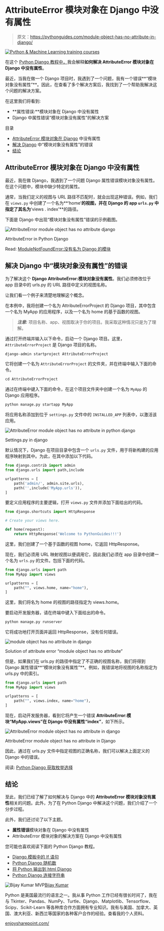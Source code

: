 # AttributeError 模块对象在 Django 中没有属性

> 原文：<https://pythonguides.com/module-object-has-no-attribute-in-django/>

[![Python & Machine Learning training courses](img/49ec9c6da89a04c9f45bab643f8c765c.png)](https://sharepointsky.teachable.com/p/python-and-machine-learning-training-course)

在这个 [Python Django 教程中，](https://pythonguides.com/what-is-python-django/)我会解释**如何解决 AttributeError 模块对象在 Django 中没有属性**。

最近，当我在做一个 Django 项目时，我遇到了一个问题，我有一个错误**“模块对象没有属性”**。因此，在查看了多个解决方案后，我找到了一个帮助我解决这个问题的解决方案。

在这里我们将看到:

*   **属性错误:**模块对象在 Django 中没有属性
*   Django 中属性错误“模块对象没有属性”的解决方案

目录

[](#)

*   [AttributeError 模块对象在 Django](#AttributeError_module_object_has_no_attribute_in_Django "AttributeError module object has no attribute in Django") 中没有属性
*   [解决 Django](#Solution_of_attributeerror_module_object_has_no_attribute_in_Django "Solution of attributeerror “module object has no attribute” in Django") 中“模块对象没有属性”的错误
*   [结论](#Conclusion "Conclusion")

## AttributeError 模块对象在 Django 中没有属性

最近，我在做 Django，我遇到了一个问题 Django 属性错误模块对象没有属性。在这个问题中，模块中缺少特定的属性。

通常，当我们定义的视图与 URL 路径不匹配时，就会出现这种错误。例如，我们在 `views.py` 中创建了一个名为**‘home’**的视图，并在 Django 的 app `urls.py` 中指定了其名为**‘views . index’**的路径。

下面是 Django 中出现“模块对象没有属性”错误的示例截图。

![AttributeError module object has no attribute django](img/74c69235ba26b9352997932ff81ae744.png "AttributeError module object has no attribute django")

AttributeError in Python Django

Read: [ModuleNotFoundError:没有名为 Django 的模块](https://pythonguides.com/modulenotfounderror-no-module-named-django/)

## 解决 Django 中“模块对象没有属性”的错误

为了解决这个 **Django AttributeError:模块对象没有属性**。我们必须修改位于 app 目录中的 urls.py 的 URL 路径中定义的视图名称。

让我们看一个例子来清楚地理解这个概念。

在本例中，我将创建一个名为 AttributeErrorProject 的 Django 项目，其中包含一个名为 MyApp 的应用程序，以及一个名为 home 的基于函数的视图。

> ***注意:*** 项目名称、app、视图取决于你的项目。我采取这种情况只是为了理解。

通过打开终端并输入以下命令，启动一个 Django 项目。这里， `AttributeErrorProject` 是 Django 项目的名称。

```py
django-admin startproject AttributeErrorProject
```

它将创建一个名为 `AttributeErrorProject` 的文件夹，并在终端中输入下面的命令。

```py
cd AttributeErrorProject
```

通过在终端中键入下面的命令，在这个项目文件夹中创建一个名为 `MyApp` 的 Django 应用程序。

```py
python manage.py startapp MyApp
```

将应用名称添加到位于 `settings.py` 文件中的 `INSTALLED_APP` 列表中，以激活该应用。

![AttributeError module object has no attribute in python django](img/51d4e8732a110046906fb1cef4d7689d.png "AttributeError module object has no attribute in python django")

Settings.py in django

默认情况下，Django 在项目目录中包含一个 `urls.py` 文件，用于将新构建的应用程序映射到其中。为此，在其中添加以下代码。

```py
from django.contrib import admin
from django.urls import path,include

urlpatterns = [
    path('admin/', admin.site.urls),
    path('',include('MyApp.urls')),
]
```

要定义应用程序的主要逻辑，打开 `views.py` 文件并添加下面给出的代码。

```py
from django.shortcuts import HttpResponse

# Create your views here.

def home(request):
    return HttpResponse('Welcome to PythonGuides!!!')
```

这里，我们创建了一个基于函数的视图 home，它返回 HttpResponse。

现在，我们必须用 URL 映射视图以便调用它，因此我们必须在 app 目录中创建一个名为 `urls.py` 的文件。包括下面的代码。

```py
from django.urls import path
from MyApp import views

urlpatterns = [
    path("", views.home, name="home"),   
]
```

这里，我们将名为 home 的视图的路径指定为 views.home。

要启动开发服务器，请在终端中键入下面给出的命令。

```py
python manage.py runserver
```

它将成功地打开页面并返回 HttpResponse，没有任何错误。

![module object has no attribute in django](img/6f1481a4eab8e3b4dfb15769727fbd95.png "module object has no attribute in django")

Solution of attribute error “module object has no attribute”

但是，如果我们在 urls.py 的路径中指定了不正确的视图名称，我们将得到 Django 属性错误**“模块对象没有属性”**。例如，我错误地将视图的名称指定为 urls.py 中的索引。

```py
from django.urls import path
from MyApp import views

urlpatterns = [
    path("", views.index, name="home"),   
]
```

现在，启动开发服务器，看到它将产生一个错误 **AttributeError:模块“MyApp.views”在 Django 中没有属性“index”**，如下所示。

![AttributeError module object has no attribute in django](img/74c69235ba26b9352997932ff81ae744.png "AttributeError module object has no attribute django")

AttributeError module object has no attribute in Django

因此，通过在 urls.py 文件中指定视图的正确名称，我们可以解决上面定义的 Django 中的错误。

阅读: [Python Django 获取枚举选择](https://pythonguides.com/python-django-get-enum-choices/)

## 结论

至此，我们已经了解了如何解决与 Django 中的 **AttributeError 模块对象没有属性**相关的问题。此外，为了在 Python Django 中解决这个问题，我们介绍了一个分步过程。

此外，我们还讨论了以下主题。

*   **属性错误**模块对象在 Django 中没有属性
*   AttributeError 模块对象的解决方案在 Django
    中没有属性

您可能也喜欢阅读下面的 Python Django 教程。

*   [Django 模板中的 If 语句](https://pythonguides.com/if-statement-in-django-template/)
*   [Python Django 随机数](https://pythonguides.com/django-random-number/)
*   [将 Python 输出到 html Django](https://pythonguides.com/outputting-python-to-html-django/)
*   [Python Django 连接字符串](https://pythonguides.com/django-concatenate-string/)

![Bijay Kumar MVP](img/9cb1c9117bcc4bbbaba71db8d37d76ef.png "Bijay Kumar MVP")[Bijay Kumar](https://pythonguides.com/author/fewlines4biju/)

Python 是美国最流行的语言之一。我从事 Python 工作已经有很长时间了，我在与 Tkinter、Pandas、NumPy、Turtle、Django、Matplotlib、Tensorflow、Scipy、Scikit-Learn 等各种库合作方面拥有专业知识。我有与美国、加拿大、英国、澳大利亚、新西兰等国家的各种客户合作的经验。查看我的个人资料。

[enjoysharepoint.com/](https://enjoysharepoint.com/)[](https://www.facebook.com/fewlines4biju "Facebook")[](https://www.linkedin.com/in/fewlines4biju/ "Linkedin")[](https://twitter.com/fewlines4biju "Twitter")